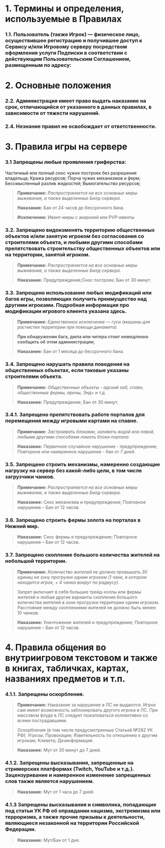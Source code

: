 # 1. Термины и определения, используемые в Правилах

### 1.1. Пользователь (также Игрок) — физическое лицо, осуществившее регистрацию и получившее доступ к Сервису и/или Игровому серверу посредством оформления услуги Подписки в соответствии с действующим Пользовательским Соглашением, размещенным по адресу:


# 2. Основные положения

### 2.2. Администрация имеет право выдать наказание на срок, отличающийся от указанного в данных правилах, в зависимости от тяжести нарушений.
### 2.4. Незнание правил не освобождает от ответственности.


# 3. Правила игры на сервере

### 3.1 Запрещены любые проявления гриферства:
Частичный или полный снос чужих построек без разрешения владельца; Кража ресурсов; Порча чужих механизмов и ферм; Бессмысленный разлив жидкостей; Вымогательство ресурсов;

> **Примечание:**
> _Распространяется на все основные миры выживания, а также выделенные Билд-сервера._
>
> **Наказание:**
> Бан от 24 часов до бессрочного бана.
>
> **Исключение:**
> Ивент-миры с анархией или PVP-ивенты

### 3.2. Запрещено видоизменять территорию общественных объектов и/или занятую игроком без согласования со строителями объекта, и любыми другими способами препятствовать строительству общественных объектов или на территории, занятой игроком.

> **Примечание:**
> _Распространяется на все основные миры выживания, а также выделенные Билд-сервера._
>
> **Наказание:**
> Предупреждение;Снос построек; Бан от 30 минут.

### 3.3. Запрещено использование любых модификаций или багов игры, позволяющих получить преимущество над другими игроками. Подробная информация про модификации игрового клиента указана здесь.

> **Примечание:**
> _Единственное исключение — гуси (машины для расчистки территории при помощи динамита)._
>
> **При обнаружении бага, дюпа или читера стоит немедленно сообщить об этом администрации;**
>
> **Наказание:**
> Бан от 1 месяца до бессрочного бана.

### 3.4. Запрещено нарушать правила поведения на общественных объектах, если таковые указаны строителями объекта.

> **Примечание:**
> _Общественные объекты - адский хаб, спавн, общественные фермы, арены, Энд+ и т.д._
>
> **Наказание:**
> Предупреждение; Бан от 30 минут.

### 3.4.1. Запрещено препятствовать работе порталов для перемещения между игровыми картами на спавне.

> **Примечание:**
> _Застраивать блоками, заливать водой или лавой, любыми другими способами ломать блоки портала._
>
> **Наказание:**
> Первичное случайное нарушение - предупреждение; Повторное или намеренное нарушение - бан от 7 дней.

### 3.5. Запрещено строить механизмы, намеренно создающие нагрузку на сервер без какой-либо цели, в том числе загрузчики чанков.

> **Примечание:**
> _Распространяется на все основные миры выживания, а также выделенные Билд-сервера._
>
> **Наказание:**
> Снос механизма и предупреждение; Повторное нарушение – Бан от 12 часов.

### 3.6. Запрещено строить фермы золота на порталах в Нижний мир.

> **Наказание:**
> Снос фермы и предупреждение; Повторное нарушение – Бан от 12 часов.

### 3.7. Запрещено скопление большого количества жителей на небольшой территории.

> **Примечание:**
> _Количество жителей не должно превышать 30 единиц на зону прогрузки одним игроком (1 чанк, в котором находится игрок, + 4 чанка вокруг по радиусу)._
>
> Запрет включает в себя большие трейд-холлы или фермы жителей и любые другие варианты скопления большого количества жителей в зоне прогрузки территории одним игроком.
> Расстояние между скоплениями жителей не должно быть менее 10 чанков.
>
> **Наказание:**
> Уничтожение жителей и предупреждение; Повторное нарушение – Бан от 12 часов.

# 4. Правила общения во внутриигровом текстовом и также в книгах, табличках, картах, названиях предметов и т.п.

### 4.1.1. Запрещены оскорбления.

> **Примечание:**
> Наказание за нарушение в ЛС не выдаются. Игрок сам имеет возможность заблокировать другого игрока в ЛС. При массовом флуде в ЛС следует пожаловаться коллективно со всеми пострадавшими.
>
> Оскорбления (в том числе предусмотренные Статьей №282 УК РФ); Угрозы; Провокации; Язвительность по отношению к другим игрокам; Клевета; Дезинформация.
>
> **Наказание:**
> Мут от 30 минут до 7 дней.

### 4.1.2. Запрещены высказывания, запрещенные на стримерских платформах (Twitch, YouTube и т.д.). Зацензуривание и намеренное изменение запрещенных слов также является нарушением.

> **Наказание:**
> Мут от 1 часа до 7 дней.

### 4.1.3 Запрещены высказывания и символика, попадающие под статьи УК РФ об оправдании нацизма, экстремизма или терроризма, а также прочие призывы к деятельности, являющиеся незаконной на территории Российской Федерации.

> **Наказание:**
> Мут/Бан от 1 дня.

